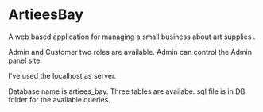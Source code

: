 # ArtieesBay
A web based application for managing a small business about art supplies .

Admin and Customer two roles are available.
Admin can control the Admin panel site.

I've used the localhost as server.

Database name is artiees_bay. Three tables are availabe.
sql file is in DB folder for the available queries. 
